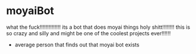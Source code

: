 # moyaiBot
what the fuck!!!!!!!!!!!!!! its a bot that does moyai things holy shitt!!!!!!!!
this is so crazy and silly and might be one of the coolest projects ever!!!!!!
   - average person that finds out that moyai bot exists
